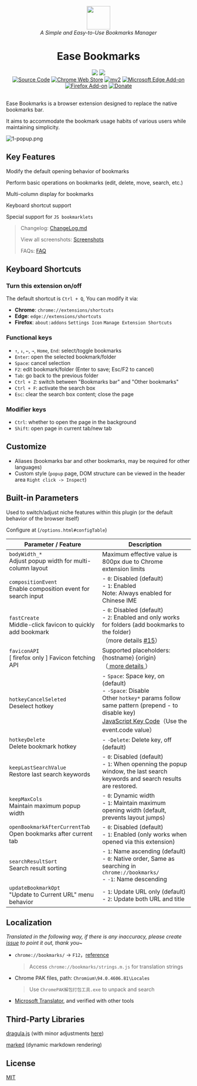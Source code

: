 [//]: #
<div align="center">
<img width="64" src="docs/bookmarks.svg" />
<br>
<i>A Simple and Easy-to-Use Bookmarks Manager</i>
<h1>Ease Bookmarks</h1>
<a href="./README.md"><img src="https://img.shields.io/badge/🇨🇳中文简体-e9e9e9"></a>
<a href="./README_en.md"><img src="https://img.shields.io/badge/🇬🇧English-0b8cf5"></a>
<br>
<a href="https://github.com/qinxs/Ease-Bookmarks"><img src="https://img.shields.io/badge/Source_Code-GitHub-blue" alt="Source Code"></a>
<a href="https://chrome.google.com/webstore/detail/ease-bookmarks/jekbcacdnnlaajcagcmcpdjckjpjgfll"><img src="https://img.shields.io/chrome-web-store/v/jekbcacdnnlaajcagcmcpdjckjpjgfll.svg" alt="Chrome Web Store"></a>
<a href="https://chrome.google.com/webstore/detail/ease-bookmarks/poefceffmekhjoadknillcbdifahongk"><img src="https://img.shields.io/chrome-web-store/v/poefceffmekhjoadknillcbdifahongk?label=mv2" alt="mv2"></a>
<a href="https://microsoftedge.microsoft.com/addons/detail/ease-bookmarks/addbgeibeffkokpabpbpmdpehfbegchl"><img src="https://img.shields.io/badge/dynamic/json?label=microsoft%20edge%20add-on&amp;prefix=v&amp;query=%24.version&amp;url=https%3A%2F%2Fmicrosoftedge.microsoft.com%2Faddons%2Fgetproductdetailsbycrxid%2Faddbgeibeffkokpabpbpmdpehfbegchl" alt="Microsoft Edge Add-on"></a>
<a href="https://addons.mozilla.org/firefox/addon/ease-bookmarks/"><img src="https://img.shields.io/amo/v/ease-bookmarks" alt="Firefox Add-on"></a>
<a href="https://7bxing.com/donate/" title="Donations Welcome~"><img src="https://img.shields.io/badge/Donate-blueviolet" alt="Donate"></a>
<br><br>
</div>

Ease Bookmarks is a browser extension designed to replace the native bookmarks bar.

It aims to accommodate the bookmark usage habits of various users while maintaining simplicity.

![1-popup.png](./screenshots/en/1-popup.png)

## Key Features

Modify the default opening behavior of bookmarks

Perform basic operations on bookmarks (edit, delete, move, search, etc.)

Multi-column display for bookmarks

Keyboard shortcut support

Special support for `JS bookmarklets`

> Changelog: [ChangeLog.md](ChangeLog.md)
> 
> View all screenshots: [Screenshots](./screenshots/README.md#所有截图)
>
> FAQs: [FAQ](https://github.com/qinxs/Ease-Bookmarks/wiki/常见问题（FAQ）)

## Keyboard Shortcuts

### Turn this extension on/off

The default shortcut is `Ctrl + Q`, You can modify it via:
- **Chrome**: `chrome://extensions/shortcuts`
- **Edge**: `edge://extensions/shortcuts`
- **Firefox**: `about:addons` `Settings Icon` `Manage Extension Shortcuts`

### Functional keys

- `↑`, `↓`, `←`, `→`, `Home`, `End`: select/toggle bookmarks
- `Enter`: open the selected bookmark/folder
- `Space`: cancel selection
- `F2`: edit bookmark/folder (Enter to save; Esc/F2 to cancel)
- `Tab`: go back to the previous folder
- `Ctrl + Z`: switch between "Bookmarks bar" and "Other bookmarks"
- `Ctrl + F`: activate the search box
- `Esc`: clear the search box content; close the page

### Modifier keys

- `Ctrl`: whether to open the page in the background
- `Shift`: open page in current tab/new tab

## Customize

- Aliases (bookmarks bar and other bookmarks, may be required for other languages)
- Custom style (`popup` page, DOM structure can be viewed in the header area `Right click -> Inspect`)

## Built-in Parameters

Used to switch/adjust niche features within this plugin (or the default behavior of the browser itself)

Configure at (`/options.html#configTable`)


| Parameter / Feature                                                     | Description                                                                                                                                 |
| ----------------------------------------------------------------------- | ------------------------------------------------------------------------------------------------------------------------------------------- |
| `bodyWidth_*`         <br>Adjust popup width for multi-column layout     | Maximum effective value is 800px due to Chrome extension limits                                                                             |
| `compositionEvent`    <br>Enable composition event for search input      | - `0`: Disabled (default)               <br>- `1`: Enabled    <br>Note: Always enabled for Chinese IME                                        |
| `fastCreate`          <br>Middle-click favicon to quickly add bookmark   | - `0`: Disabled (default)               <br>- `2`: Enabled and only works for folders (add bookmarks to the folder)   <br>（more details [#15][issues-15]） |
| `faviconAPI`          <br>[ firefox only ] Favicon fetching API          | Supported placeholders: {hostname} {origin}  <br>（[ more details ][issues-firefox]）                                                       |
| `hotkeyCancelSeleted` <br>Deselect hotkey                                | - `Space`: Space key, on (default)      <br>- `-Space`: Disable    <br>Other `hotkey*` params follow same pattern (prepend - to disable key)  <br>[JavaScript Key Code][keycode]（Use the event.code value） |
| `hotkeyDelete`        <br>Delete bookmark hotkey                         | - `-Delete`: Delete key, off (default)                                                                                                       |
| `keepLastSearchValue` <br>Restore last search keywords                   | - `0`: Disabled (default)               <br>- `1`: When openning the popup window, the last search keywords and search results are restored.  |
| `keepMaxCols`         <br>Maintain maximum popup width                   | - `0`: Dynamic width                    <br>- `1`: Maintain maximum opening width (default, prevents layout jumps)                            |
| `openBookmarkAfterCurrentTab`<br>Open bookmarks after current tab        | - `0`: Disabled (default)               <br>- `1`: Enabled (only works when opened via this extension)                                        |
| `searchResultSort`    <br>Search result sorting                          | - `1`: Name ascending (default)         <br>- `0`: Native order, Same as searching in `chrome://bookmarks/`  <br>- `-1`: Name descending        |
| `updateBookmarkOpt`   <br>"Update to Current URL" menu behavior          | - `1`: Update URL only (default)        <br>- `2`: Update both URL and title                                                                  |


## Localization
*Translated in the following way, if there is any inaccuracy, please create [issue][issues-page] to point it out, thank you~*

- `chrome://bookmarks/` -> `F12`，[reference](docs/chrome_bookmarks.png)
  > Access `chrome://bookmarks/strings.m.js` for translation strings
- Chrome PAK files, path: `Chromium\94.0.4606.81\Locales`
  
  > Use `ChromePAK解包打包工具.exe` to unpack and search
- [Microsoft Translator](https://cn.bing.com/translator), and verified with other tools

## Third-Party Libraries

[dragula.js](https://github.com/bevacqua/dragula) (with minor adjustments [here](https://github.com/qinxs/dragula2))

[marked](https://github.com/markedjs/marked) (dynamic markdown rendering)

## License

[MIT](LICENSE)

[issues-page]: https://github.com/qinxs/Ease-Bookmarks/issues
[issues-15]: https://github.com/qinxs/Ease-Bookmarks/issues/15
[issues-firefox]: https://github.com/qinxs/Ease-Bookmarks/issues/42
[keycode]: https://www.toptal.com/developers/keycode
